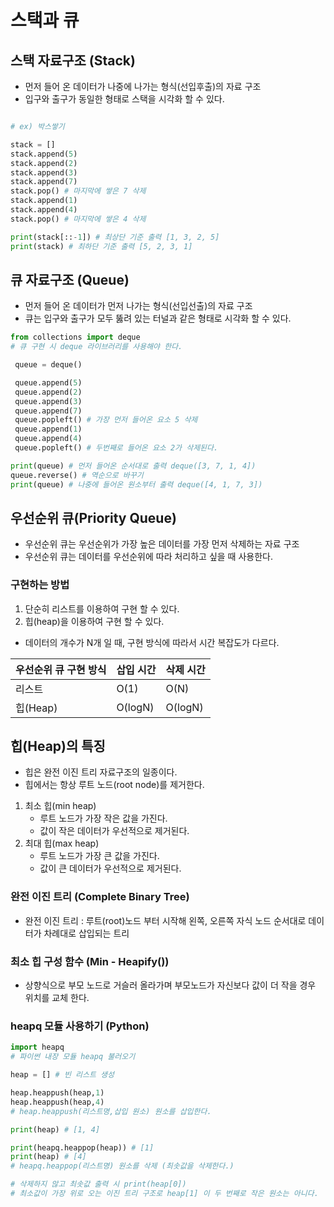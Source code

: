 # 스택과 큐

## 스택 자료구조 (Stack)

- 먼저 들어 온 데이터가 나중에 나가는 형식(선입후출)의 자료 구조
- 입구와 출구가 동일한 형태로 스택을 시각화 할 수 있다.<br/>

```py

# ex) 박스쌓기

stack = []
stack.append(5)
stack.append(2)
stack.append(3)
stack.append(7)
stack.pop() # 마지막에 쌓은 7 삭제
stack.append(1)
stack.append(4)
stack.pop() # 마지막에 쌓은 4 삭제

print(stack[::-1]) # 최상단 기준 출력 [1, 3, 2, 5]
print(stack) # 최하단 기준 출력 [5, 2, 3, 1]
```

## 큐 자료구조 (Queue)

- 먼저 들어 온 데이터가 먼저 나가는 형식(선입선출)의 자료 구조
- 큐는 입구와 출구가 모두 뚫려 있는 터널과 같은 형태로 시각화 할 수 있다.

```py
from collections import deque
# 큐 구현 시 deque 라이브러리를 사용해야 한다.

 queue = deque()

 queue.append(5)
 queue.append(2)
 queue.append(3)
 queue.append(7)
 queue.popleft() # 가장 먼저 들어온 요소 5 삭제
 queue.append(1)
 queue.append(4)
 queue.popleft() # 두번째로 들어온 요소 2가 삭제된다.

print(queue) # 먼저 들어온 순서대로 출력 deque([3, 7, 1, 4])
queue.reverse() # 역순으로 바꾸기
print(queue) # 나중에 들어온 원소부터 출력 deque([4, 1, 7, 3])
```

## 우선순위 큐(Priority Queue)

- 우선순위 큐는 우선순위가 가장 높은 데이터를 가장 먼저 삭제하는 자료 구조
- 우선순위 큐는 데이터를 우선순위에 따라 처리하고 싶을 때 사용한다.

### 구현하는 방법
1) 단순히 리스트를 이용하여 구현 할 수 있다.
2) 힙(heap)을 이용하여 구현 할 수 있다.

- 데이터의 개수가 N개 일 때, 구현 방식에 따라서 시간 복잡도가 다르다.

우선순위 큐 구현 방식 | 삽입 시간 | 삭제 시간
---|---|---
리스트|O(1)|O(N)
힙(Heap)|O(logN)|O(logN)

## 힙(Heap)의 특징

- 힙은 완전 이진 트리 자료구조의 일종이다.
- 힙에서는 항상 루트 노드(root node)를 제거한다.
1) 최소 힙(min heap)
    - 루트 노드가 가장 작은 값을 가진다.
    - 값이 작은 데이터가 우선적으로 제거된다.
2) 최대 힙(max heap)
    - 루트 노드가 가장 큰 값을 가진다.
    - 값이 큰 데이터가 우선적으로 제거된다.

### 완전 이진 트리 (Complete Binary Tree)
- 완전 이진 트리 :  루트(root)노드 부터 시작해 왼쪽, 오른쪽 자식 노드 순서대로 데이터가 차례대로 삽입되는 트리

### 최소 힙 구성 함수 (Min - Heapify())
- 상향식으로 부모 노드로 거슬러 올라가며 부모노드가 자신보다 값이 더 작을 경우 위치를 교체 한다.

### heapq 모듈 사용하기 (Python)

```py
import heapq
# 파이썬 내장 모듈 heapq 불러오기

heap = [] # 빈 리스트 생성

heap.heappush(heap,1)
heap.heappush(heap,4)
# heap.heappush(리스트명,삽입 원소) 원소를 삽입한다.

print(heap) # [1, 4]

print(heapq.heappop(heap)) # [1]
print(heap) # [4]
# heapq.heappop(리스트명) 원소를 삭제 (최솟값을 삭제한다.)

# 삭제하지 않고 최솟값 출력 시 print(heap[0]) 
# 최소값이 가장 위로 오는 이진 트리 구조로 heap[1] 이 두 번째로 작은 원소는 아니다.
```
